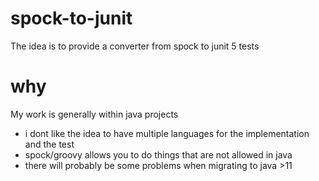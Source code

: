 # spock-to-junit

The idea is to provide a converter from spock to junit 5 tests

# why

My work is generally within java projects

* i dont like the idea to have multiple languages for the implementation and the test
* spock/groovy allows you to do things that are not allowed in java
* there will probably be some problems when migrating to java >11

